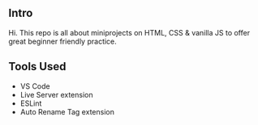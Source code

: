 ## Intro
Hi. This repo is all about miniprojects on HTML, CSS & vanilla JS to offer great beginner friendly practice.

## Tools Used
- VS Code
- Live Server extension
- ESLint
- Auto Rename Tag extension